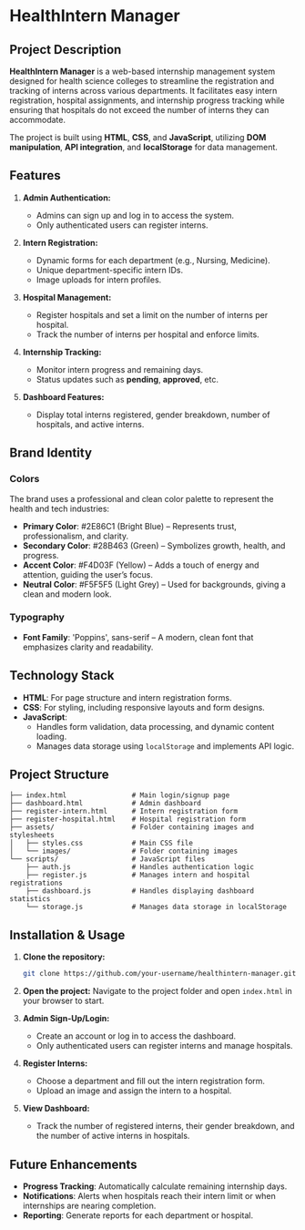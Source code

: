 
# HealthIntern Manager

## Project Description

**HealthIntern Manager** is a web-based internship management system designed for health science colleges to streamline the registration and tracking of interns across various departments. It facilitates easy intern registration, hospital assignments, and internship progress tracking while ensuring that hospitals do not exceed the number of interns they can accommodate.

The project is built using **HTML**, **CSS**, and **JavaScript**, utilizing **DOM manipulation**, **API integration**, and **localStorage** for data management.

## Features

1. **Admin Authentication:**
   - Admins can sign up and log in to access the system.
   - Only authenticated users can register interns.

2. **Intern Registration:**
   - Dynamic forms for each department (e.g., Nursing, Medicine).
   - Unique department-specific intern IDs.
   - Image uploads for intern profiles.

3. **Hospital Management:**
   - Register hospitals and set a limit on the number of interns per hospital.
   - Track the number of interns per hospital and enforce limits.
   
4. **Internship Tracking:**
   - Monitor intern progress and remaining days.
   - Status updates such as **pending**, **approved**, etc.

5. **Dashboard Features:**
   - Display total interns registered, gender breakdown, number of hospitals, and active interns.

## Brand Identity

### Colors

The brand uses a professional and clean color palette to represent the health and tech industries:

- **Primary Color**: #2E86C1 (Bright Blue) – Represents trust, professionalism, and clarity.
- **Secondary Color**: #28B463 (Green) – Symbolizes growth, health, and progress.
- **Accent Color**: #F4D03F (Yellow) – Adds a touch of energy and attention, guiding the user’s focus.
- **Neutral Color**: #F5F5F5 (Light Grey) – Used for backgrounds, giving a clean and modern look.

### Typography

- **Font Family**: 'Poppins', sans-serif – A modern, clean font that emphasizes clarity and readability.

## Technology Stack

- **HTML**: For page structure and intern registration forms.
- **CSS**: For styling, including responsive layouts and form designs.
- **JavaScript**: 
  - Handles form validation, data processing, and dynamic content loading.
  - Manages data storage using `localStorage` and implements API logic.

## Project Structure

```
├── index.html                # Main login/signup page
├── dashboard.html            # Admin dashboard
├── register-intern.html      # Intern registration form
├── register-hospital.html    # Hospital registration form
├── assets/                   # Folder containing images and stylesheets
│   ├── styles.css            # Main CSS file
│   └── images/               # Folder containing images
└── scripts/                  # JavaScript files
    ├── auth.js               # Handles authentication logic
    ├── register.js           # Manages intern and hospital registrations
    ├── dashboard.js          # Handles displaying dashboard statistics
    └── storage.js            # Manages data storage in localStorage
```

## Installation & Usage

1. **Clone the repository:**
   ```bash
   git clone https://github.com/your-username/healthintern-manager.git
   ```

2. **Open the project:**
   Navigate to the project folder and open `index.html` in your browser to start.

3. **Admin Sign-Up/Login:**
   - Create an account or log in to access the dashboard.
   - Only authenticated users can register interns and manage hospitals.

4. **Register Interns:**
   - Choose a department and fill out the intern registration form.
   - Upload an image and assign the intern to a hospital.
   
5. **View Dashboard:**
   - Track the number of registered interns, their gender breakdown, and the number of active interns in hospitals.

## Future Enhancements

- **Progress Tracking**: Automatically calculate remaining internship days.
- **Notifications**: Alerts when hospitals reach their intern limit or when internships are nearing completion.
- **Reporting**: Generate reports for each department or hospital.
